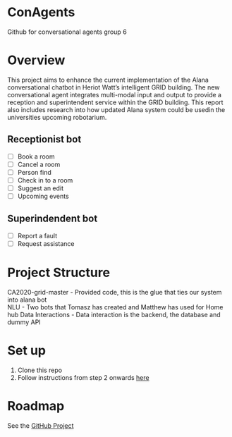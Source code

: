 # ConAgents
Github for conversational agents group 6

# Overview
This project aims to enhance the current implementation of the Alana conversational chatbot in Heriot Watt’s intelligent GRID building.
The new conversational agent integrates multi-modal input and output to provide a reception and  superintendent  service  within  the  GRID building. This report also includes research into how updated Alana system could be usedin the universities upcoming robotarium.

## Receptionist bot
- [ ] Book a room
- [ ] Cancel a room
- [ ] Person find
- [ ] Check in to a room
- [ ] Suggest an edit
- [ ] Upcoming events

## Superindendent bot
- [ ] Report a fault
- [ ] Request assistance

# Project Structure
CA2020-grid-master - Provided code, this is the glue that ties our system into alana bot                                
NLU - Two bots that Tomasz has created and Matthew has used for Home hub
Data Interactions - Data interaction is the backend, the database and dummy API

# Set up
1. Clone this repo
2. Follow instructions from step 2 onwards [here](https://github.com/HWUConvAgentsProject/CA2020_instructions/blob/master/alana_setup/Week2_lab_instructions.md)

# Roadmap
See the [GitHub Project](https://github.com/CBAlexander/ConAgents/projects/1)
